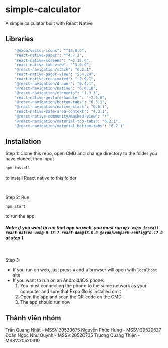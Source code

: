 # simple-calculator

A simple calculator built with React Native

## Libraries
```bash
    "@expo/vector-icons": "^13.0.0",
    "react-native-paper": "^4.7.2",
    "react-native-screens": "~3.15.0",
    "react-native-tab-view": "^3.0.0",
    "@react-navigation/stack": "6.2.1",
    "react-native-pager-view": "5.4.24",
    "react-native-reanimated": "~2.9.1",
    "@react-navigation/drawer": "6.4.1",
    "@react-navigation/native": "6.0.10",
    "@react-navigation/elements": "1.3.3",
    "react-native-gesture-handler": "~2.5.0",
    "@react-navigation/bottom-tabs": "6.3.1",
    "@react-navigation/native-stack": "6.6.1",
    "react-native-safe-area-context": "4.3.1",
    "@react-native-community/masked-view": "*",
    "@react-navigation/material-top-tabs": "6.2.1",
    "@react-navigation/material-bottom-tabs": "6.2.1"
```

## Installation

Step 1: Clone this repo, open CMD and change directory to the folder you have cloned, then input

```bash
npm install
```
to install React native to this folder

 <br />

Step 2: Run 
```bash
npm start
```
to run the app
<br />
##### Note: if you want to run that app on web, you must run ```npx expo install react-native-web@~0.18.7 react-dom@18.0.0 @expo/webpack-config@^0.17.0``` at step 1

<br />

Step 3: 
+ If you run on web, just press `W` and a browser will open with `localhost` site
+ If you want to run on an Android/iOS phone:
  1. You must connecting the phone to the same network as your computer and sure that Expo Go is installed on it
  2. Open the app and scan the QR code on the CMD
  3. The app should run now

## Thành viên nhóm
Trần Quang Nhật - MSSV:20520675
Nguyễn Phúc Hưng - MSSV:20520527
Đoàn Ngọc Như Quỳnh - MSSV:20520735
Trương Quang Thiện - MSSV:20520310
